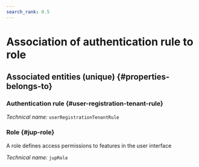 ```yaml
---
search_rank: 0.5
---    
```

# Association of authentication rule to role
<!--- THIS FILE IS GENERATED PLEASE DO NOT EDIT IT DIRECTLY --->



<OH code="userRegistrationTenantRuleToJupRole"/>







## Associated entities (unique) {#properties-belongs-to}

### Authentication rule {#user-registration-tenant-rule}



*Technical name:* ```userRegistrationTenantRule```
<PH code="userRegistrationTenantRuleToJupRole:userRegistrationTenantRule"/>

### Role {#jup-role}

A role defines access permissions to features in the user interface

*Technical name:* ```jupRole```
<PH code="userRegistrationTenantRuleToJupRole:jupRole"/>





